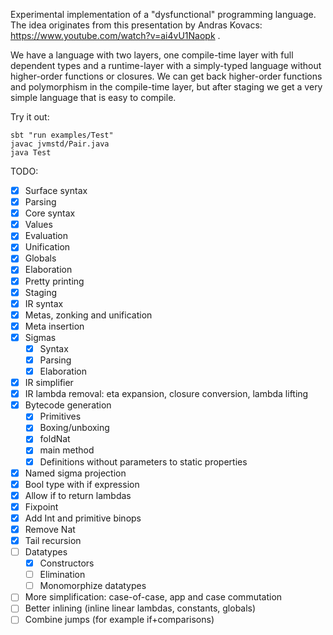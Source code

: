 Experimental implementation of a "dysfunctional" programming language.
The idea originates from this presentation by Andras Kovacs: https://www.youtube.com/watch?v=ai4vU1Naopk .

We have a language with two layers, one compile-time layer with full dependent types and a runtime-layer with a simply-typed language without higher-order functions or closures. We can get back higher-order functions and polymorphism in the compile-time layer, but after staging we get a very simple language that is easy to compile.

Try it out:
```
sbt "run examples/Test"
javac jvmstd/Pair.java
java Test
```

TODO:
- [x] Surface syntax
- [x] Parsing
- [x] Core syntax
- [x] Values
- [x] Evaluation
- [x] Unification
- [x] Globals
- [x] Elaboration
- [x] Pretty printing
- [x] Staging
- [x] IR syntax
- [x] Metas, zonking and unification
- [x] Meta insertion
- [x] Sigmas
  - [x] Syntax
  - [x] Parsing
  - [x] Elaboration
- [x] IR simplifier
- [x] IR lambda removal: eta expansion, closure conversion, lambda lifting
- [x] Bytecode generation
  - [x] Primitives
  - [x] Boxing/unboxing
  - [x] foldNat
  - [x] main method
  - [x] Definitions without parameters to static properties
- [x] Named sigma projection
- [x] Bool type with if expression
- [x] Allow if to return lambdas
- [x] Fixpoint
- [x] Add Int and primitive binops
- [x] Remove Nat
- [x] Tail recursion
- [ ] Datatypes
  - [x] Constructors
  - [ ] Elimination
  - [ ] Monomorphize datatypes
- [ ] More simplification: case-of-case, app and case commutation
- [ ] Better inlining (inline linear lambdas, constants, globals)
- [ ] Combine jumps (for example if+comparisons)
